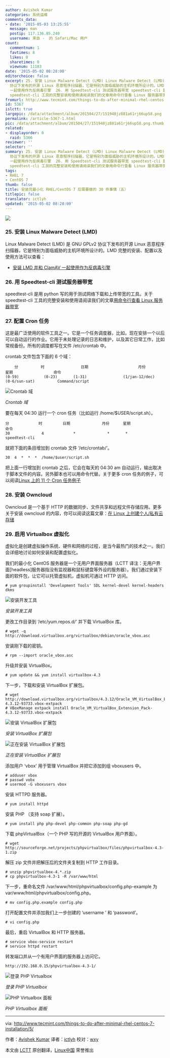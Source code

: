 ```yaml
---
author: Avishek Kumar
categories: 系统运维
comments_data:
- date: '2015-05-03 13:25:55'
  message: man
  postip: 117.136.85.240
  username: 来自 -  的 Safari/Mac 用户
count:
  commentnum: 1
  favtimes: 8
  likes: 0
  sharetimes: 0
  viewnum: 11183
date: '2015-05-02 08:28:00'
editorchoice: false
excerpt: 25. 安装 Linux Malware Detect (LMD) Linux Malware Detect (LMD) 是 GNU GPLv2
  协议下发布的开源 Linux 恶意程序扫描器，它是特别为面临威胁的主机环境所设计的。LMD 完整的安装、配置以及使用方法可以查看：  安装 LMD 并和 ClamAV
  一起使用作为反病毒引擎  26. 用 Speedtest-cli 测试服务器带宽 speedtest-cli 是用 python 写的用于测试网络下载和上传带宽的工具。关于
  speedtest-cli 工具的完整安装和使用请阅读我们的文章用命令行查看 Linux 服务器带宽 27. 配置 Cron 任务 这是最广泛使用的软件工具之一。它是一个任务调度器，比如
fromurl: http://www.tecmint.com/things-to-do-after-minimal-rhel-centos-7-installation/5/
id: 5367
islctt: true
largepic: /data/attachment/album/201504/27/151948jz881a61rj66up58.png
permalink: /article-5367-1.html
pic: /data/attachment/album/201504/27/151948jz881a61rj66up58.png.thumb.jpg
related:
- displayorder: 0
  raid: 5366
reviewer: ''
selector: ''
summary: 25. 安装 Linux Malware Detect (LMD) Linux Malware Detect (LMD) 是 GNU GPLv2
  协议下发布的开源 Linux 恶意程序扫描器，它是特别为面临威胁的主机环境所设计的。LMD 完整的安装、配置以及使用方法可以查看：  安装 LMD 并和 ClamAV
  一起使用作为反病毒引擎  26. 用 Speedtest-cli 测试服务器带宽 speedtest-cli 是用 python 写的用于测试网络下载和上传带宽的工具。关于
  speedtest-cli 工具的完整安装和使用请阅读我们的文章用命令行查看 Linux 服务器带宽 27. 配置 Cron 任务 这是最广泛使用的软件工具之一。它是一个任务调度器，比如
tags:
- RHEL 7
- CentOS 7
thumb: false
title: 安装完最小化 RHEL/CentOS 7 后需要做的 30 件事情（五）
titlepic: false
translator: ictlyh
updated: '2015-05-02 08:28:00'
---
```


![](/data/attachment/album/201504/27/151948jz881a61rj66up58.png)


### 25. 安装 Linux Malware Detect (LMD)


Linux Malware Detect (LMD) 是 GNU GPLv2 协议下发布的开源 Linux 恶意程序扫描器，它是特别为面临威胁的主机环境所设计的。LMD 完整的安装、配置以及使用方法可以查看：


* [安装 LMD 并和 ClamAV 一起使用作为反病毒引擎](/article-5156-1.html)


### 26. 用 Speedtest-cli 测试服务器带宽


speedtest-cli 是用 python 写的用于测试网络下载和上传带宽的工具。关于 speedtest-cli 工具的完整安装和使用请阅读我们的文章[用命令行查看 Linux 服务器带宽](/article-3796-1.html)


### 27. 配置 Cron 任务


这是最广泛使用的软件工具之一。它是一个任务调度器，比如，现在安排一个以后可以自动运行的作业。它用于未处理记录的日志和维护，以及其它日常工作，比如常规备份。所有的调度都写在文件 /etc/crontab 中。


crontab 文件包含下面的 6 个域：



```
    分          时                日期                      月份                  星期                  命令
(0-59)           (0-23)       (1-31)                (1/jan-12/dec)       (0-6/sun-sat)          Command/script

```

![Crontab 域](/data/attachment/album/201505/01/213208cde9gyzvi4d2u4bb.jpg)


*Crontab 域*


要在每天 04:30 运行一个 cron 任务（比如运行 /home/$USER/script.sh）。



```
分             时         日期              月份      星期                  命令
30              4             *              *       *            speedtest-cli

```

就把下面的条目增加到 crontab 文件 ‘/etc/crontab/’。



```
30  4  *  *  *  /home/$user/script.sh

```

把上面一行增加到 crontab 之后，它会在每天的 04:30 am 自动运行，输出取决于脚本文件的内容。另外脚本也可以用命令代替。关于更多 cron 任务的例子，可以阅读[Linux 上的 11 个 Cron 任务例子](http://www.tecmint.com/11-cron-scheduling-task-examples-in-linux/)


### 28. 安装 Owncloud


Owncloud 是一个基于 HTTP 的数据同步、文件共享和远程文件存储应用。更多关于安装 owncloud 的内容，你可以阅读这篇文章：[在 Linux 上创建个人/私有云存储](/article-2494-1.html)


### 29. 启用 Virtualbox 虚拟化


虚拟化是创建虚拟操作系统、硬件和网络的过程，是当今最热门的技术之一。我们会详细地讨论如何安装和配置虚拟化。


我们的最小化 CentOS 服务器是一个无用户界面服务器（LCTT 译注：无用户界面[headless]服务器指没有监视器和鼠标键盘等外设的服务器）。我们通过安装下面的软件包，让它可以托管虚拟机，虚拟机可通过 HTTP 访问。



```
# yum groupinstall 'Development Tools' SDL kernel-devel kernel-headers dkms

```

![安装开发工具](/data/attachment/album/201505/01/213209m7099nkjct0nz6e9.jpg)


*安装开发工具*


更改工作目录到 ‘/etc/yum.repos.d/’ 并下载 VirtualBox 库。



```
# wget -q http://download.virtualbox.org/virtualbox/debian/oracle_vbox.asc

```

安装刚下载的密钥。



```
# rpm --import oracle_vbox.asc

```

升级并安装 VirtualBox。



```
# yum update && yum install virtualbox-4.3

```

下一步，下载和安装 VirtualBox 扩展包。



```
# wget http://download.virtualbox.org/virtualbox/4.3.12/Oracle_VM_VirtualBox_Extension_Pack-4.3.12-93733.vbox-extpack
# VBoxManage extpack install Oracle_VM_VirtualBox_Extension_Pack-4.3.12-93733.vbox-extpack

```

![安装 VirtualBox 扩展包](/data/attachment/album/201505/01/213209tyzktii28f6yctf4.jpg)


*安装 VirtualBox 扩展包*


![正在安装 VirtualBox 扩展包](/data/attachment/album/201505/01/213210psah3lndk1aqnqdd.jpg)


*正在安装 VirtualBox 扩展包*


添加用户 ‘vbox’ 用于管理 VirtualBox 并把它添加到组 vboxusers 中。



```
# adduser vbox
# passwd vobx
# usermod -G vboxusers vbox

```

安装 HTTPD 服务器。



```
# yum install httpd

```

安装 PHP （支持 soap 扩展）。



```
# yum install php php-devel php-common php-soap php-gd

```

下载 phpVirtualBox（一个 PHP 写的开源的 VirtualBox 用户界面）。



```
# wget http://sourceforge.net/projects/phpvirtualbox/files/phpvirtualbox-4.3-1.zip

```

解压 zip 文件并把解压后的文件夹复制到 HTTP 工作目录。



```
# unzip phpvirtualbox-4.*.zip
# cp phpvirtualbox-4.3-1 -R /var/www/html

```

下一步，重命名文件 /var/www/html/phpvirtualbox/config.php-example 为 var/www/html/phpvirtualbox/config.php。



```
# mv config.php.example config.php

```

打开配置文件并添加我们上一步创建的 ‘username ’ 和 ‘password’。



```
# vi config.php

```

最后，重启 VirtualBox 和 HTTP 服务器。



```
# service vbox-service restart
# service httpd restart

```

转发端口并从一个有用户界面的服务器上访问它。



```
http://192.168.0.15/phpvirtualbox-4.3-1/

```

![登录 PHP Virtualbox](/data/attachment/album/201505/01/213211j8eezv6d0znsc6e8.png)


*登录 PHP Virtualbox*


![PHP Virtualbox 面板](/data/attachment/album/201505/01/213212jbvsj8kjjahc7sha.png)


*PHP Virtualbox 面板*




---


via: <http://www.tecmint.com/things-to-do-after-minimal-rhel-centos-7-installation/5/>


作者：[Avishek Kumar](http://www.tecmint.com/author/avishek/) 译者：[ictlyh](https://github.com/ictlyh) 校对：[wxy](https://github.com/wxy)


本文由 [LCTT](https://github.com/LCTT/TranslateProject) 原创翻译，[Linux中国](http://linux.cn/) 荣誉推出
